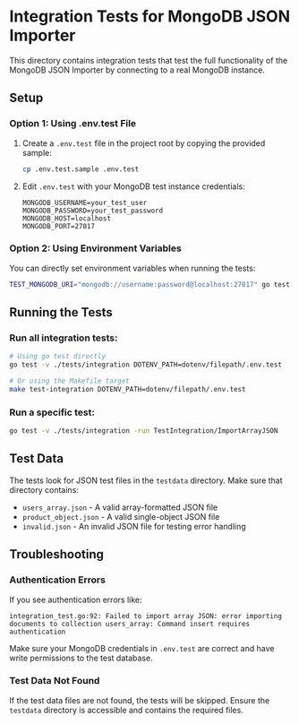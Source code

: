 # Integration Tests for MongoDB JSON Importer

This directory contains integration tests that test the full functionality of the MongoDB JSON Importer by connecting to a real MongoDB instance.

## Setup

### Option 1: Using .env.test File

1. Create a `.env.test` file in the project root by copying the provided sample:
   ```bash
   cp .env.test.sample .env.test
   ```

2. Edit `.env.test` with your MongoDB test instance credentials:
   ```
   MONGODB_USERNAME=your_test_user
   MONGODB_PASSWORD=your_test_password
   MONGODB_HOST=localhost
   MONGODB_PORT=27017
   ```

### Option 2: Using Environment Variables

You can directly set environment variables when running the tests:

```bash
TEST_MONGODB_URI="mongodb://username:password@localhost:27017" go test ./tests/integration
```

## Running the Tests

### Run all integration tests:

```bash
# Using go test directly
go test -v ./tests/integration DOTENV_PATH=dotenv/filepath/.env.test

# Or using the Makefile target
make test-integration DOTENV_PATH=dotenv/filepath/.env.test
```

### Run a specific test:

```bash
go test -v ./tests/integration -run TestIntegration/ImportArrayJSON
```

## Test Data

The tests look for JSON test files in the `testdata` directory. Make sure that directory contains:

- `users_array.json` - A valid array-formatted JSON file
- `product_object.json` - A valid single-object JSON file
- `invalid.json` - An invalid JSON file for testing error handling

## Troubleshooting

### Authentication Errors

If you see authentication errors like:

```
integration_test.go:92: Failed to import array JSON: error importing documents to collection users_array: Command insert requires authentication
```

Make sure your MongoDB credentials in `.env.test` are correct and have write permissions to the test database.

### Test Data Not Found

If the test data files are not found, the tests will be skipped. Ensure the `testdata` directory is accessible and contains the required files.
